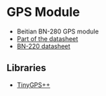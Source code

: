 # GPS Module

- Beitian BN-280 GPS module
- [Part of the datasheet](https://detail.1688.com/offer/43386016101.html)
- [BN-220 datasheet](https://files.banggood.com/2016/11/BN-220%20GPS+Antenna%20datasheet.pdf)

## Libraries

- [TinyGPS++](https://github.com/mikalhart/TinyGPSPlus)
